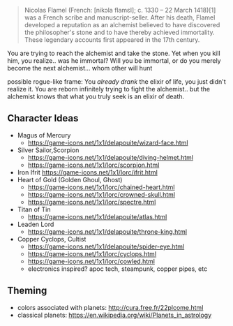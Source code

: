 > Nicolas Flamel (French: [nikɔla flamɛl]; c. 1330 – 22 March 1418)[1] was a French scribe and manuscript-seller. After his death, Flamel developed a reputation as an alchemist believed to have discovered the philosopher's stone and to have thereby achieved immortality. These legendary accounts first appeared in the 17th century.

You are trying to reach the alchemist and take the stone. Yet when you kill him, you realize.. was he immortal? Will you be immortal, or do you merely become the next alchemist... whom other will hunt

possible rogue-like frame: You *already drank* the elixir of life, you just didn't realize it. You are reborn infinitely trying to fight the alchemist.. but the alchemist knows that what you truly seek is an elixir of death.

## Character Ideas

- Magus of Mercury
  - https://game-icons.net/1x1/delapouite/wizard-face.html
- Silver Sailor,Scorpion
  - https://game-icons.net/1x1/delapouite/diving-helmet.html
  - https://game-icons.net/1x1/lorc/scorpion.html
- Iron Ifrit
  https://game-icons.net/1x1/lorc/ifrit.html
- Heart of Gold (Golden Ghoul, Ghost)
  - https://game-icons.net/1x1/lorc/chained-heart.html
  - https://game-icons.net/1x1/lorc/crowned-skull.html
  - https://game-icons.net/1x1/lorc/spectre.html
- Titan of Tin
  - https://game-icons.net/1x1/delapouite/atlas.html
- Leaden Lord
  - https://game-icons.net/1x1/delapouite/throne-king.html
- Copper Cyclops, Cultist
  - https://game-icons.net/1x1/delapouite/spider-eye.html
  - https://game-icons.net/1x1/lorc/cyclops.html
  - https://game-icons.net/1x1/lorc/cowled.html
  - electronics inspired? apoc tech, steampunk, copper pipes, etc


## Theming

- colors associated with planets: http://cura.free.fr/22plcome.html
- classical planets: https://en.wikipedia.org/wiki/Planets_in_astrology
